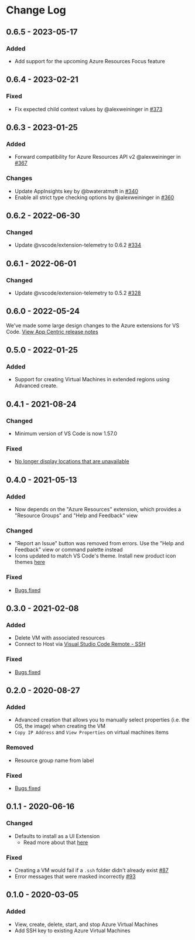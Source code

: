 # Change Log

## 0.6.5 - 2023-05-17

### Added

-   Add support for the upcoming Azure Resources Focus feature

## 0.6.4 - 2023-02-21

### Fixed

-   Fix expected child context values by @alexweininger in
    [#373](https://github.com/microsoft/vscode-azurevirtualmachines/pull/373)

## 0.6.3 - 2023-01-25

### Added

-   Forward compatibility for Azure Resources API v2 @alexweininger in
    [#367](https://github.com/microsoft/vscode-azurevirtualmachines/pull/367)

### Changes

-   Update AppInsights key by @bwateratmsft in
    [#340](https://github.com/microsoft/vscode-azurevirtualmachines/pull/340)
-   Enable all strict type checking options by @alexweininger in
    [#360](https://github.com/microsoft/vscode-azurevirtualmachines/pull/360)

## 0.6.2 - 2022-06-30

### Changed

-   Update @vscode/extension-telemetry to 0.6.2
    [#334](https://github.com/microsoft/vscode-azurevirtualmachines/pull/334)

## 0.6.1 - 2022-06-01

### Changed

-   Update @vscode/extension-telemetry to 0.5.2
    [#328](https://github.com/microsoft/vscode-azurevirtualmachines/pull/328)

## 0.6.0 - 2022-05-24

We've made some large design changes to the Azure extensions for VS Code.
[View App Centric release notes](https://aka.ms/AzCode/AppCentric)

## 0.5.0 - 2022-01-25

### Added

-   Support for creating Virtual Machines in extended regions using Advanced
    create.

## 0.4.1 - 2021-08-24

### Changed

-   Minimum version of VS Code is now 1.57.0

### Fixed

-   [No longer display locations that are unavailable](https://github.com/microsoft/vscode-azurevirtualmachines/issues/20)

## 0.4.0 - 2021-05-13

### Added

-   Now depends on the "Azure Resources" extension, which provides a "Resource
    Groups" and "Help and Feedback" view

### Changed

-   "Report an Issue" button was removed from errors. Use the "Help and
    Feedback" view or command palette instead
-   Icons updated to match VS Code's theme. Install new product icon themes
    [here](https://marketplace.visualstudio.com/search?term=tag%3Aproduct-icon-theme&target=VSCode)

### Fixed

-   [Bugs fixed](https://github.com/microsoft/vscode-azurevirtualmachines/milestone/9?closed=1)

## 0.3.0 - 2021-02-08

### Added

-   Delete VM with associated resources
-   Connect to Host via
    [Visual Studio Code Remote - SSH](https://marketplace.visualstudio.com/items?itemName=ms-vscode-remote.remote-ssh)

### Fixed

-   [Bugs fixed](https://github.com/microsoft/vscode-azurevirtualmachines/issues?q=is%3Aissue+milestone%3A0.3.0+is%3Aclosed)

## 0.2.0 - 2020-08-27

### Added

-   Advanced creation that allows you to manually select properties (i.e. the
    OS, the image) when creating the VM
-   `Copy IP Address` and `View Properties` on virtual machines items

### Removed

-   Resource group name from label

### Fixed

-   [Bugs fixed](https://github.com/microsoft/vscode-azurevirtualmachines/milestone/5?closed=1)

## 0.1.1 - 2020-06-16

### Changed

-   Defaults to install as a UI Extension
    -   Read more about that
        [here](https://code.visualstudio.com/api/advanced-topics/remote-extensions)

### Fixed

-   Creating a VM would fail if a `.ssh` folder didn't already exist
    [#87](https://github.com/microsoft/vscode-azurevirtualmachines/issues/87)
-   Error messages that were masked incorrectly
    [#93](https://github.com/microsoft/vscode-azurevirtualmachines/issues/93)

## 0.1.0 - 2020-03-05

### Added

-   View, create, delete, start, and stop Azure Virtual Machines
-   Add SSH key to existing Azure Virtual Machines
